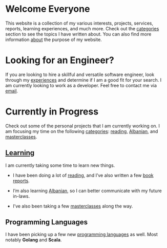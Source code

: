 # Welcome Everyone

This website is a collection of my various interests, projects, services, reports, learning experiences, and much more. Check out the [categories](/categories) section to see the topics I have written about. You can also find more information [about](/about) the purpose of my website.

# Looking for an Engineer?

If you are looking to hire a skillful and versatile software engineer, look through my [experiences](/categories/career/technical_experience/technical_experience_overview) and determine if I am a good fit for your search. I am currently looking to work as a developer. Feel free to contact me via [email](mailto:abdulrabbani00@gmail.com).

# Currently in Progress

Check out some of the personal projects that I am currently working on. I am focusing my time on the following [categories](/categories): [reading](/categories/learning/book_report/reading_list), [Albanian](/categories/learning/languages/learning_albanian), and [masterclasses](/categories/learning/masterclass/).

## [Learning](/categories/learning/)

I am currently taking some time to learn new things.

-   I have been doing a lot of [reading](/categories/learning/book_report/reading_list), and I’ve also written a few [book reports](/categories/learning/book_report/).
    
-   I’m also learning [Albanian](/categories/learning/languages/learning_albanian), so I can better communicate with my future in-laws.
    
-   I’ve also been taking a few [masterclasses](/categories/learning/masterclass/) along the way.
    

## Programming Languages

I have been picking up a few new [programming languages](/categories/career/technical_experience/programming_languages) as well. Most notably **Golang** and **Scala**.